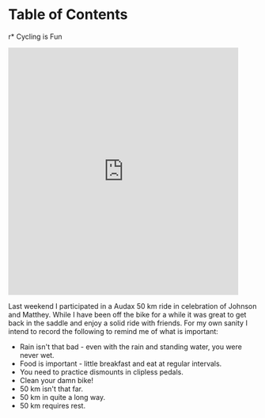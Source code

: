 
# Table of Contents



r\* Cycling is Fun

<iframe src='https://connect.garmin.com/modern/activity/embed/5625588626' title='Reading Cycling' width='465' height='500' frameborder='0'></iframe>

Last weekend I participated in a Audax 50 km ride in celebration of Johnson and Matthey. While I have been off the bike for a while it was great to get back in the saddle and enjoy a solid ride with friends. For my own sanity I intend to record the following to remind me of what is important:

-   Rain isn't that bad - even with the rain and standing water, you were never wet.
-   Food is important - little breakfast and eat at regular intervals.
-   You need to practice dismounts in clipless pedals.
-   Clean your damn bike!
-   50 km isn't that far.
-   50 km in quite a long way.
-   50 km requires rest.

